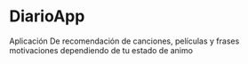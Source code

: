 # DiarioApp
Aplicación De recomendación de canciones, películas y frases motivaciones dependiendo de tu estado de animo
